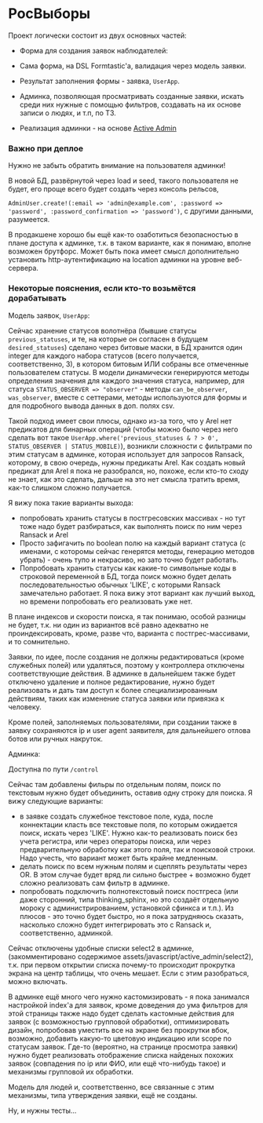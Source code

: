 # РосВыборы

Проект логически состоит из двух основных частей:

- Форма для создания заявок наблюдателей:

 - Сама форма, на DSL Formtastic'a, валидация через модель заявки.

 - Результат заполнения формы - заявка, `UserApp`.
 

- Админка, позволяющая просматривать созданные заявки, искать среди них нужные с помощью фильтров, создавать на их основе записи о людях, и т.п, по ТЗ.
 - Реализация админки - на основе [Active Admin](https://github.com/gregbell/active_admin/tree/rails4)

### Важно при деплое

Нужно не забыть обратить внимание на пользователя админки!

В новой БД, развёрнутой через load и seed, такого пользователя не будет, его проще всего будет создать через консоль рельсов, 

`AdminUser.create!(:email => 'admin@example.com', :password => 'password', :password_confirmation => 'password')`, с другими данными, разумеется.

В продакшене хорошо бы ещё как-то озаботиться безопасностью в плане доступа к админке, т.к. в таком варианте, как я понимаю, вполне возможен брутфорс. Может быть пока имеет смысл дополнительно установить http-аутентификацию на location админки на уровне веб-сервера.


### Некоторые пояснения, если кто-то возьмётся дорабатывать

Модель заявок, `UserApp`:

Сейчас хранение статусов волотнёра (бывшие статусы `previous_statuses`, и те, на которые он согласен в будущем `desired_statuses`) сделано через битовые маски, в БД хранится один integer для каждого набора статусов (всего получается, соответственно, 3), в котором битовым ИЛИ собраны все отмеченные пользователем статусы. В модели динамически генерируются методы определения значения для каждого значения статуса, например, для статуса `STATUS_OBSERVER => "observer"` - методы `can_be_observer`, `was_observer`, вместе с сеттерами, методы используются для формы и для подробного вывода данных в доп. полях csv.

Такой подход имеет свои плюсы, однако из-за того, что у Arel нет предикатов для бинарных операций (чтобы можно было через него сделать вот такое `UserApp.where('previous_statuses & ? > 0', STATUS_OBSERVER | STATUS_MOBILE)`), возникли сложности с фильтрами по этим статусам в админке, которая использует для запросов Ransack, которому, в свою очередь, нужны предикаты Arel. Как создать новый предикат для Arel я пока не разобрался, но, похоже, если кто-то сходу не знает, как это сделать, дальше на это нет смысла тратить время, как-то слишком сложно получается.

Я вижу пока такие варианты выхода: 

- попробовать хранить статусы в постгресовских массивах - но тут тоже надо будет разбираться, как выполнять поиск по ним через Ransack и Arel
- Просто зафигачить по boolean полю на каждый вариант статуса (с именами, с которомы сейчас генерятся методы, генерацию методов убрать) - очень тупо и некрасиво, но зато точно будет работать.
- Попробовать хранить статусы как какие-то символьные коды в строковой переменной в БД, тогда поиск можно будет делать последовательностью обычных 'LIKE', с которыми Ransack замечательно работает. Я пока вижу этот вариант как лучший выход, но времени попробовать его реализовать уже нет.

В плане индексов и скорости поиска, я так понимаю, особой разницы не будет, т.к. ни один из вариантов всё равно адекватно не проиндексировать, кроме, разве что, варианта с постгрес-массивами, и то сомнительно.

Заявки, по идее, после создания не должны редактироваться (кроме служебных полей) или удаляться, поэтому у контроллера отключены соответствующие действия. В админке в дальнейшем также будет отключено удаление и полное редактирование, нужно будет реализовать и дать там доступ к более специализированным действиям, таких как изменение статуса заявки или привязка к человеку.

Кроме полей, заполняемых пользователями, при создании также в заявку сохраняются ip и user agent заявителя, для дальнейшего отлова ботов или ручных накруток.

Админка:

Доступна по пути `/control`

Сейчас там добавлены фильры по отдельным полям, поиск по текстовым нужно будет объединить, оставив одну строку для поиска. Я вижу следующие варианты:

 - в заявке создать служебное текстовое поле, куда, после коннектации класть все текстовые поля, по которым ожидается поиск, искать через 'LIKE'. Нужно как-то реализовать поиск без учета регистра, или через операторы поиска, или через предварительную обработку как этого поля, так и поисковой строки. Надо учесть, что вариант может быть крайне медленным.
 - делать поиск по всем нужным полям и сцеплять результаты через OR. В этом случае будет вряд ли сильно быстрее + возможно будет сложно реализовать сам фильтр в админке.
 - попробовать подключить полнотекстовый поиск постгреса (или даже сторонний, типа thinking_sphinx, но это создаёт отдельную мороку с администрированием, установкой сфинкса и т.п.). Из плюсов - это точно будет быстро, но я пока затрудняюсь сказать, насколько сложно будет интегрировать это с Ransack и, соответственно, админкой.


Сейчас отключены удобные списки select2 в админке, (закомментировано содержимое assets/javascript/active_admin/select2), т.к. при первом открытии списка почему-то происходит прокрутка экрана на центр таблицы, что очень мешает. Если с этим разобраться, можно включать.
  
В админке ещё много чего нужно кастомизировать - я пока занимался настройкой index'а для заявок, кроме доведения до ума фильтров для этой страницы также надо будет сделать кастомные действия для заявок (с возможностью групповой обработки), оптимизировать дизайн, попробовав уместить все на экране без прокрутки вбок, возможно, добавить какую-то цветовую индикацию или scope по статусам заявок. 
Где-то (вероятно, на странице просмотра заявки) нужно будет реализовать отображение списка найденых похожих заявок (совпадения по ip или ФИО, или ещё что-нибудь такое) и механизмы групповой их обработки.

Модель для людей и, соответственно, все связанные с этим механизмы, типа утверждения заявки, ещё не созданы.

Ну, и нужны тесты...



